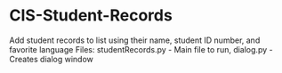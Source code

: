# CIS-Student-Records
Add student records to list using their name, student ID number, and favorite language
Files:
  studentRecords.py - Main file to run,
  dialog.py - Creates dialog window
